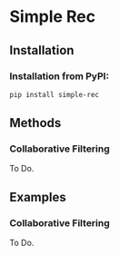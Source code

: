 # Simple Rec

## Installation

### Installation from PyPI:
```bash
pip install simple-rec
```

## Methods

### Collaborative Filtering
To Do.

## Examples

### Collaborative Filtering
To Do.


